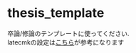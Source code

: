 # thesis_template

卒論/修論のテンプレートに使ってください.  
latecmkの設定は[こちら](https://qiita.com/rainbartown/items/d7718f12d71e688f3573)が参考になります

